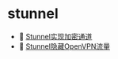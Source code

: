 # stunnel 

- 📄 [Stunnel实现加密通道](stunnel/Stunnel实现加密通道.md)
- 📄 [Stunnel隐藏OpenVPN流量](stunnel/Stunnel隐藏OpenVPN流量.md)

‍
